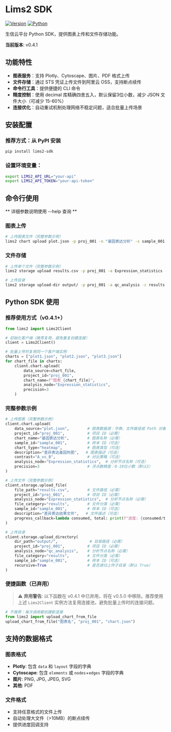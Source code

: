 # Lims2 SDK

[![Version](https://img.shields.io/badge/version-0.4.1-blue.svg)](https://github.com/huangzhibo/lims2-sdk)
[![Python](https://img.shields.io/badge/python-≥3.9-green.svg)](https://www.python.org/)

生信云平台 Python SDK，提供图表上传和文件存储功能。

**当前版本**: v0.4.1

## 功能特性

- **图表服务**：支持 Plotly、Cytoscape、图片、PDF 格式上传
- **文件存储**：通过 STS 凭证上传文件到阿里云 OSS，支持断点续传
- **命令行工具**：提供便捷的 CLI 命令
- **精度控制**：使用 decimal 库精确四舍五入，默认保留3位小数，减少 JSON 文件大小（可减少 15-60%）
- **连接优化**：自动重试机制处理网络不稳定问题，适合批量上传场景

## 安装配置

### 推荐方式：从 PyPI 安装
```bash
pip install lims2-sdk
```

### 设置环境变量：

```bash
export LIMS2_API_URL="your-api"
export LIMS2_API_TOKEN="your-api-token"
```

## 命令行使用

** 详细参数说明使用 --help 查询 **

### 图表上传
```bash
# 上传图表文件（完整参数示例）
lims2 chart upload plot.json -p proj_001 -n "基因表达分析" -s sample_001 -t heatmap -d "差异表达热图" -c A_vs_B -a Expression_statistics --precision 3
```

### 文件存储
```bash
# 上传单个文件（完整参数示例）
lims2 storage upload results.csv -p proj_001 -a Expression_statistics -c results -s sample_001 -d "差异表达结果"

# 上传目录
lims2 storage upload-dir output/ -p proj_001 -a qc_analysis -c results -s sample_001
```

## Python SDK 使用

### 推荐使用方式（v0.4.1+）

```python
from lims2 import Lims2Client

# 初始化客户端（推荐复用，避免重复创建连接）
client = Lims2Client()

# 批量上传时复用同一个客户端实例
charts = ["plot1.json", "plot2.json", "plot3.json"]
for chart_file in charts:
    client.chart.upload(
        data_source=chart_file,
        project_id="proj_001",
        chart_name=f"图表_{chart_file}",
        analysis_node="Expression_statistics",
        precision=3
    )
```

### 完整参数示例

```python
# 上传图表（完整参数示例）
client.chart.upload(
    data_source="plot.json",        # 图表数据源：字典、文件路径或 Path 对象
    project_id="proj_001",          # 项目 ID（必需）
    chart_name="基因表达分析",        # 图表名称（必需）
    sample_id="sample_001",         # 样本 ID（可选）
    chart_type="heatmap",           # 图表类型（可选）
    description="差异表达基因热图",   # 图表描述（可选）
    contrast="A_vs_B",              # 对比策略（可选）
    analysis_node="Expression_statistics",  # 分析节点名称（可选）
    precision=3                     # 浮点数精度：0-10位小数（默认3）
)

# 上传文件（完整参数示例）
client.storage.upload_file(
    file_path="results.csv",        # 文件路径（必需）
    project_id="proj_001",          # 项目 ID（必需）
    analysis_node="Expression_statistics",  # 分析节点名称（必需）
    file_category="results",        # 文件分类（必需）
    sample_id="sample_001",         # 样本 ID（可选）
    description="差异表达结果文件",   # 文件描述（可选）
    progress_callback=lambda consumed, total: print(f"进度: {consumed/total*100:.1f}%")  # 进度回调函数（可选）
)

# 上传目录
client.storage.upload_directory(
    dir_path="output/",              # 目录路径（必需）
    project_id="proj_001",          # 项目 ID（必需）
    analysis_node="qc_analysis",    # 分析节点名称（必需）
    file_category="results",        # 文件分类（必需）
    sample_id="sample_001",         # 样本 ID（可选）
    recursive=True                  # 是否递归上传子目录（默认 True）
)
```

### 便捷函数（已弃用）

> ⚠️ **弃用警告**: 以下函数在 v0.4.1 中已弃用，将在 v0.5.0 中移除。推荐使用上述 `Lims2Client` 实例方法复用连接池，避免批量上传时的连接问题。

```python
# 不推荐：每次调用都创建新连接
from lims2 import upload_chart_from_file
upload_chart_from_file("图表名", "proj_001", "chart.json")
```

## 支持的数据格式

### 图表格式
- **Plotly**: 包含 `data` 和 `layout` 字段的字典
- **Cytoscape**: 包含 `elements` 或 `nodes`+`edges` 字段的字典  
- **图片**: PNG, JPG, JPEG, SVG
- **其他**: PDF

### 文件格式
- 支持任意格式的文件上传
- 自动处理大文件（>10MB）的断点续传
- 提供进度回调支持
